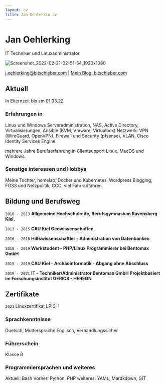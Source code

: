 ```yaml
---
layout: cv
title: Jan Oehlerkin cv
---
```


# Jan Oehlerking
IT Techniker und Linuxadministrator.

![Screenshot_2022-02-21-02-51-54_1920x1080](https://user-images.githubusercontent.com/20641800/154968258-620eb6c3-66d9-4f10-966e-30d25342eaaa.png)


<div id="webaddress">
<a href="j.oehlerking@bitschieber.com">j.oehlerking@bitschieber.com</a>
| <a href="https://bitschieber.com">Mein Blog: bitschieber.com</a>
</div>


## Aktuell

In Elternzeit bis zm 01.03.22

### Erfahrungen in

Linux und Windows Serveradministration, NAS, Active Directory, Virtualisierungen, Ansible (KVM, Vmware, Virtualbox) Netzwerk: VPN (WireGuard, OpenVPN), Firewall und Security (pfsense), VLAN, Cisco Identity Services Engine.

mehrere Jahre Berufserfahrung in Clientsupport Linux, MacOS und Windows.

### Sonstige interessen und Hobbys

Meine Tochter, homelab, Docker und Kubernetes, Wordpress Blogging, FOSS und Netzpolitik, CCC, viel Fahrradfahren.


## Bildung und Berufsweg

`2010 - 2013`
__Allgemeine Hochschulreife, Berufsgymnasium Ravensberg Kiel.__

`2013 - 2015`
__CAU Kiel Geowissenschaften__

`2016 - 2018`
__Hilfswissenschaftler - Administration von Datenbanken__

`2018 - 2019` 
__Werkstudent - PHP/Linux Programmierer bei Bentomax GmbH__

`2015 - 2019`
__CAU Kiel - Archäoinformatik - Abgang ohne Abschluss__

`2019 - 2021`
__IT - Techniker/Administrator Bentomax GmbH
Projektbasiert im Forschungsinstitut GERICS - HEREON__

## Zertifikate

`2021`
Linuxzertifikat LPIC-1 

### Sprachkenntnisse
Duetsch, Muttersprache
Englisch, Verhandlungssicher

### Führerschein
Klasse B

### Programmiersprachen und weiteres

Aktuell:
Bash
Vorher:
Python, PHP
weiteres:
YAML, Mardkdown, GIT
